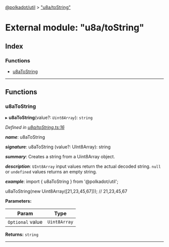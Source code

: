 [@polkadot/util](../README.md) > ["u8a/toString"](../modules/_u8a_tostring_.md)

# External module: "u8a/toString"

## Index

### Functions

* [u8aToString](_u8a_tostring_.md#u8atostring)

---

## Functions

<a id="u8atostring"></a>

###  u8aToString

▸ **u8aToString**(value?: *`Uint8Array`*): `string`

*Defined in [u8a/toString.ts:16](https://github.com/polkadot-js/util/blob/7550b44/packages/util/src/u8a/toString.ts#L16)*

*__name__*: u8aToString

*__signature__*: u8aToString (value?: UInt8Array): string

*__summary__*: Creates a string from a Uint8Array object.

*__description__*: `UInt8Array` input values return the actual decoded string. `null` or `undefined` values returns an empty string.

*__example__*: import { u8aToString } from '@polkadot/util';

u8aToString(new Uint8Array(\[21,23,45,67\])); // 21,23,45,67

**Parameters:**

| Param | Type |
| ------ | ------ |
| `Optional` value | `Uint8Array` |

**Returns:** `string`

___

